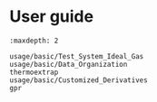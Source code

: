 # User guide

<!-- NOTE: Any references like `usage/...`
Are links to the top level `/examples/usage/...`.
To Generate these links, run

$ nox -s docs -- -d symlink
-->

```{toctree}
:maxdepth: 2

usage/basic/Test_System_Ideal_Gas
usage/basic/Data_Organization
thermoextrap
usage/basic/Customized_Derivatives
gpr
```
